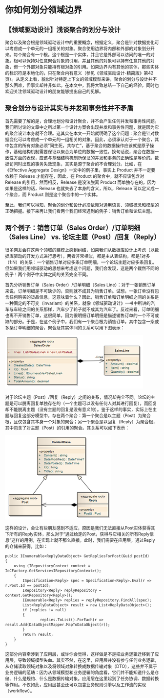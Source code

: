# 你如何划分领域边界

## 【领域驱动设计】浅谈聚合的划分与设计

聚合以及聚合根是领域驱动设计中的重要概念，根据定义，聚合是针对数据变化可以考虑成一个单元的一组相关的对象。聚合使用边界将内部和外部的对象划分开来。每个聚合有一个根。这个根是一个实体，并且它是外部可以访问的唯一的对象。根可以保持对任意聚合对象的引用，并且其他的对象可以持有任意其他的对象，但一个外部对象只能持有根对象的引用。如果边界内有其他的实体，那些实体的标识符是本地化的，只在聚合内有意义（参见《领域驱动设计-精简版》第42页）。从定义上看，貌似针对特定上下文的领域模型来讲，聚合的划分与设计并不那么困难，但事实却并非如此。在本文中，我将大致总结一下自己的经验，同时也欢迎关注领域驱动设计的朋友能够提出自己的见解。

## 聚合划分与设计其实与并发和事务性并不矛盾

首先需要了解的是，合理地划分和设计聚合，并不会产生任何并发和事务性问题。我们所讨论的文章中之所以第一个设计方案会出现并发和事务性问题，就是因为它的聚合设计本身就不合理。这其实在本文一开始就明确了这个问题：聚合是针对数据变化可以考虑成一个单元的一组相关的对象。因此，必须承认对于一个聚合，其中包含的所有对象必须“同生死，共存亡”，基于聚合的数据操作应该就是原子操作，基础结构机制需要保证以聚合为单位的数据一致性。换句话说，聚合在数据一致性方面的表现，应该与基础结构机制所保证的并发和事务的正确性是等价的。数据访问时出现的事务失效现象，其实是源于聚合的不合理划分。比如，在《Effective Aggregate Design》一文中的例子里，事实上 Product 并不一定要依赖于 Release 才能存在，因此，在 Product 的聚合中，就不应该包含对 Release 的引用，然而相反，Release 是没法脱离 Product 而单独存在的，因为如果是这样的话，Release 也就失去了本身的含义，所以，Release 可以定义成一个聚合，而 Product 则是这个聚合中的一个实体。

至此，我们可以得知，聚合的划分和设计必须依赖对通用语言、领域概念和模型的正确把握。接下来再让我们看两个我们经常遇到的例子：销售订单和论坛主题。

## 两个例子：销售订单（Sales Order）/订单明细（Sales Line） vs. 论坛主题（Post）/回复（Reply）

很多网友会在这两个领域的建模上感到纠结，如果我们从数据库设计上考虑（以数据库驱动的开发方式进行思考），两者非常相似，都是主从表结构，都是1对多（1:N）的关系：一个销售订单对应多条订单明细，一个论坛主题对应多条回复。但如果我们用领域驱动的思想来考虑这个问题，我们会发现，这是两个截然不同的例子！两个例子中实体之间的关系完全不同。

首先分析销售订单（Sales Order）/订单明细（Sales Line）：对于一张销售订单来说，订单明细是不可缺少的，否则就不成其为销售订单。试想，一张订单没有包含任何购买的货品信息，这意味着什么？因此，销售订单和订单明细之间的关系是一种固定的不可变（invariant）的关系，就像《领域驱动设计》一书中所讲的汽车与车轮之间的关系那样，汽车少了轮子就不成其为汽车了。反过来看，订单明细也离不开销售订单，这很简单，因为很明细订单明细是描述销售订单的一个不可或缺的部分。于是，在这个例子中，我们有一个聚合根为销售订单，其中包含一条或多条订单明细的聚合，聚合及其实体间的关系可以用下图表示：

![img](./img/201112241000166739.png)

对于论坛主题（Post）/回复（Reply）之间的关系，情况却完全不同。论坛的主题是可以脱离回复单独存在的（一个主题可以没有任何人对其进行回复），而回复却不能脱离主题（没有主题的回复是没有意义的）。鉴于这样的事实，实际上在主题与回复这部分模型中，存在两个聚合：第一个聚合是以主题（Post）为聚合根，且仅包含其本身一个对象的聚合；另一个聚合是以回复（Reply）为聚合根，其中包含了对主题（Post）的引用的聚合。其关系可以如下表示：

![img](./img/201112241000175966.png)

这样的设计，会让有些朋友感到不适应，原因是我们无法直接从Post实体获得其下所有的Reply实体，那么对于“通过给定的Post，获得与它相关的所有Reply信息”这样的用例，在实现上就不那么直接。此时，我们需要在应用层，通过Reply的仓储来获得，比如：

```text
public IEnumerable<ReplyDataObject> GetRepliesForPost(Guid postId)
{
    using (IRepositoryContext context = IoCFactory.GetService<IRepositoryContext>();
    {
        ISpecification<Reply> spec = Specification<Reply>.Eval(r => r.Post.Id == postId);
        IRepository<Reply> replyRepository = context.GetRepository<Reply>();
        IEnumerable<Reply> replies = replyRepository.FindAll(spec);
        List<ReplyDataObject> result = new List<ReplyDataObject>();
        if (replies != null)
        {
                replies.ToList().ForEach(r => result.Add(DataObjectMapper.MapToDataObject(r));
        }
        return result;
    }
}
```

这部分内容牵涉到了应用层，或许你会觉得，这样做是不是把业务逻辑迁移到了应用层，导致领域模型失血。其实不然，在这里，应用层并没有参与任何业务逻辑，从仓储读取领域对象以及将领域对象转换成数据传输对象（DTO），这些并不属于业务逻辑的范畴：因为从领域模型和业务逻辑的角度看，它们并不能知道什么是仓储、什么是规约、什么是数据传输对象。应用层在这里起到了任务协调、数据转换等作用。不仅如此，应用层甚至还可以包含业务规则引擎以及工作流的实现（workflow）。